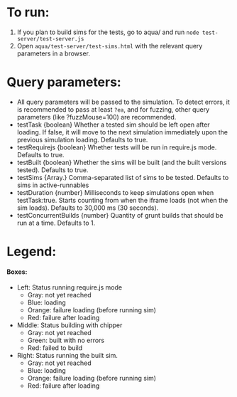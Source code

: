 # To run:

1. If you plan to build sims for the tests, go to aqua/ and run `node test-server/test-server.js`
2. Open `aqua/test-server/test-sims.html` with the relevant query parameters in a browser.

# Query parameters:

- All query parameters will be passed to the simulation. To detect errors, it is recommended to pass at least `?ea`, and
  for fuzzing, other query parameters (like ?fuzzMouse=100) are recommended.
- testTask {boolean} Whether a tested sim should be left open after loading. If false, it will move to the next
  simulation immediately upon the previous simulation loading. Defaults to true.
- testRequirejs {boolean} Whether tests will be run in require.js mode. Defaults to true.
- testBuilt {boolean} Whether the sims will be built (and the built versions tested). Defaults to true.
- testSims {Array.<string>} Comma-separated list of sims to be tested. Defaults to sims in active-runnables
- testDuration {number} Milliseconds to keep simulations open when testTask:true. Starts counting from when the iframe
  loads (not when the sim loads). Defaults to 30,000 ms (30 seconds).
- testConcurrentBuilds {number} Quantity of grunt builds that should be run at a time. Defaults to 1.

# Legend:

#### Boxes:

- Left: Status running require.js mode
  - Gray: not yet reached
  - Blue: loading
  - Orange: failure loading (before running sim)
  - Red: failure after loading
- Middle: Status building with chipper
  - Gray: not yet reached
  - Green: built with no errors
  - Red: failed to build
- Right: Status running the built sim.
  - Gray: not yet reached
  - Blue: loading
  - Orange: failure loading (before running sim)
  - Red: failure after loading

